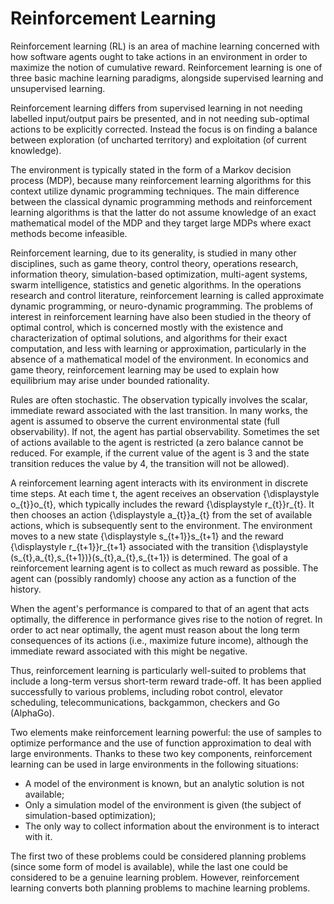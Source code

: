 # Reinforcement Learning

Reinforcement learning (RL) is an area of machine learning concerned with how software agents ought to take actions in an environment in order to maximize the notion of cumulative reward. Reinforcement learning is one of three basic machine learning paradigms, alongside supervised learning and unsupervised learning.

Reinforcement learning differs from supervised learning in not needing labelled input/output pairs be presented, and in not needing sub-optimal actions to be explicitly corrected. Instead the focus is on finding a balance between exploration (of uncharted territory) and exploitation (of current knowledge).

The environment is typically stated in the form of a Markov decision process (MDP), because many reinforcement learning algorithms for this context utilize dynamic programming techniques. The main difference between the classical dynamic programming methods and reinforcement learning algorithms is that the latter do not assume knowledge of an exact mathematical model of the MDP and they target large MDPs where exact methods become infeasible.

Reinforcement learning, due to its generality, is studied in many other disciplines, such as game theory, control theory, operations research, information theory, simulation-based optimization, multi-agent systems, swarm intelligence, statistics and genetic algorithms. In the operations research and control literature, reinforcement learning is called approximate dynamic programming, or neuro-dynamic programming. The problems of interest in reinforcement learning have also been studied in the theory of optimal control, which is concerned mostly with the existence and characterization of optimal solutions, and algorithms for their exact computation, and less with learning or approximation, particularly in the absence of a mathematical model of the environment. In economics and game theory, reinforcement learning may be used to explain how equilibrium may arise under bounded rationality.

Rules are often stochastic. The observation typically involves the scalar, immediate reward associated with the last transition. In many works, the agent is assumed to observe the current environmental state (full observability). If not, the agent has partial observability. Sometimes the set of actions available to the agent is restricted (a zero balance cannot be reduced. For example, if the current value of the agent is 3 and the state transition reduces the value by 4, the transition will not be allowed).

A reinforcement learning agent interacts with its environment in discrete time steps. At each time t, the agent receives an observation {\displaystyle o_{t}}o_{t}, which typically includes the reward {\displaystyle r_{t}}r_{t}. It then chooses an action {\displaystyle a_{t}}a_{t} from the set of available actions, which is subsequently sent to the environment. The environment moves to a new state {\displaystyle s_{t+1}}s_{t+1} and the reward {\displaystyle r_{t+1}}r_{t+1} associated with the transition {\displaystyle (s_{t},a_{t},s_{t+1})}(s_{t},a_{t},s_{t+1}) is determined. The goal of a reinforcement learning agent is to collect as much reward as possible. The agent can (possibly randomly) choose any action as a function of the history.

When the agent's performance is compared to that of an agent that acts optimally, the difference in performance gives rise to the notion of regret. In order to act near optimally, the agent must reason about the long term consequences of its actions (i.e., maximize future income), although the immediate reward associated with this might be negative.

Thus, reinforcement learning is particularly well-suited to problems that include a long-term versus short-term reward trade-off. It has been applied successfully to various problems, including robot control, elevator scheduling, telecommunications, backgammon, checkers and Go (AlphaGo).

Two elements make reinforcement learning powerful: the use of samples to optimize performance and the use of function approximation to deal with large environments. Thanks to these two key components, reinforcement learning can be used in large environments in the following situations:

* A model of the environment is known, but an analytic solution is not available;
* Only a simulation model of the environment is given (the subject of simulation-based optimization);
* The only way to collect information about the environment is to interact with it.

The first two of these problems could be considered planning problems (since some form of model is available), while the last one could be considered to be a genuine learning problem. However, reinforcement learning converts both planning problems to machine learning problems.
